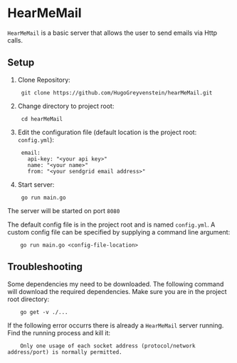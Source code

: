 # HearMeMail

`HearMeMail` is a basic server that allows the user to send emails via Http calls.

## Setup

1. Clone Repository:

        git clone https://github.com/HugoGreyvenstein/hearMeMail.git
2. Change directory to project root:

        cd hearMeMail

3. Edit the configuration file (default location is the project root: `config.yml`):

        email:
          api-key: "<your api key>"
          name: "<your name>"
          from: "<your sendgrid email address>"

4. Start server:
    
        go run main.go
 The server will be started on port `8080`
        
The default config file is in the project root and is named `config.yml`. 
    A custom config file can be specified by supplying a command line argument:
    
        go run main.go <config-file-location>



## Troubleshooting

Some dependencies my need to be downloaded. 
    The following command will download the required dependencies. 
    Make sure you are in the project root directory:
    
        go get -v ./...
        
If the following error occurrs there is already a `HearMeMail` server running.
    Find the running process and kill it:
    
        Only one usage of each socket address (protocol/network address/port) is normally permitted.

